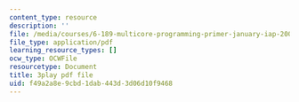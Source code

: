 ```yaml
---
content_type: resource
description: ''
file: /media/courses/6-189-multicore-programming-primer-january-iap-2007/f49a2a8e9cbd1dab443d3d06d10f9468_UJji2L8XFZQ.pdf
file_type: application/pdf
learning_resource_types: []
ocw_type: OCWFile
resourcetype: Document
title: 3play pdf file
uid: f49a2a8e-9cbd-1dab-443d-3d06d10f9468
---
```


